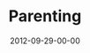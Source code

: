 ---
layout: message
category: message
series: "Knock-Off"
title: "Parenting"
date: 2012-09-29-00-00
message_id: 749
---
